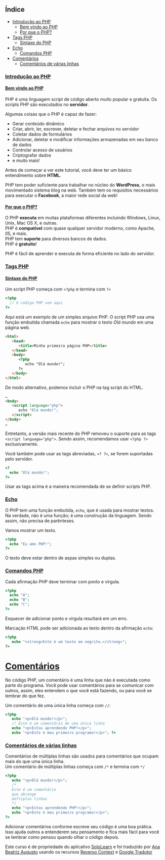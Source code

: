 ## Índice
* [Introdução ao PHP](#introdução-ao-php)
  * [Bem vindo ao PHP](#bem-vindo-ao-php)
  * [Por que o PHP?](#por-que-o-php)
* [Tags PHP](#tags-php)
  * [Sintaxe do PHP](#sintaxe-do-php)
* [Echo](#echo)
  * [Comandos PHP](#comandos-php)
* [Comentários](#comentários)
  * [Comentários de várias linhas](#comentários-de-várias-linhas)

### [Introdução ao PHP](#índice)
#### [Bem vindo ao PHP](#índice)
PHP é uma linguagem script de código aberto muito popular e gratuita. Os scripts PHP são executados no __servidor__.

Algumas coisas que o PHP é capaz de fazer:
* Gerar conteúdo dinâmico
* Criar, abrir, ler, escrever, deletar e fechar arquivos no servidor
* Coletar dados de formulários
* Adicionar, deletar e modificar informações armazenadas em seu banco de dados
* Controlar acesso de usuários
* Criptografar dados
* e muito mais!

Antes de começar a ver este tutorial, você deve ter um básico entendimento sobre __HTML__.

PHP tem poder suficiente para trabalhar no núcleo do __WordPress__, o mais movimentado sistema blog na web. Também tem os requisitos necessários para executar o __Facebook__, a maior rede social da web!

#### [Por que o PHP?](#índice)
O PHP __executa__ em muitas plataformas diferentes incluindo Windows, Linux, Unix, Mac OS X, e outras.<br>
PHP é __compatível__ com quase qualquer servidor moderno, como Apache, IIS, e mais.<br>
PHP tem __suporte__ para diversos bancos de dados.<br>
PHP é __gratuito__!

PHP é fácil de aprender e executa de forma eficiente no lado do servidor.

### [Tags PHP](#índice)
#### [Sintaxe do PHP](#índice)
Um script PHP começa com `<?php` e termina com `?>`

```php
<?php
  // O código PHP vem aqui
?>
```

Aqui está um exemplo de um simples arquivo PHP. O script PHP usa uma função embutida chamada `echo` para mostrar o texto *Olá mundo* em uma página web.

```html
<html>
   <head>
      <title>Minha primeira página PHP</title>
   </head>
   <body>
      <?php
         echo "Olá mundo!";
      ?>
   </body>
</html>
```

De modo alternativo, podemos incluir o PHP na tag script do HTML.

```html
…
<body>
   <script language="php">
      echo "Olá mundo!";
   </script>
</body>
…
```

Entretanto, a versão mais recente do PHP removeu o suporte para as tags `<script language="php">`. Sendo assim, recomendamos usar `<?php ?>` exclusivamente.

Você também pode usar as tags abreviadas, `<? ?>`, se forem suportadas pelo servidor.

```php
<?
  echo "Olá mundo!";
?>
```

Usar as tags acima é a maneira recomendada de se definir scripts PHP.

### [Echo](#índice)
O PHP tem uma função embutida, `echo`, que é usada para mostrar textos.<br>
Na verdade, não é uma função; é uma construção da linguagem. Sendo assim, não precisa de parênteses.

Vamos mostrar um texto.

```php
<?php
  echo "Eu amo PHP!";
?>
```
O texto deve estar dentro de aspas simples ou duplas.
### [Comandos PHP](#índice)
Cada afirmação PHP deve terminar com ponto e vírgula.
```php
<?php
  echo "A";
  echo "B";
  echo "C";
?>
```
Esquecer de adicionar ponto e vírgula resultará em um erro.

Marcação HTML pode ser adicionada ao texto dentro da afirmação `echo`:
```php
<?php
   echo "<strong>Este é um texto em negrito.</strong>";
?>
```
# [Comentários](#índice)
No código PHP, um comentário é uma linha que não é executada como parte do programa. Você pode usar comentários para se comunicar com outros, assim, eles entendem o que você está fazendo, ou para você se lembrar do que fez.

Um comentário de uma única linha começa com `//`:
```php
<?php
   echo "<p>Olá mundo!</p>";
   // Este é um comentário de uma única linha
   echo "<p>Estou aprendendo PHP!</p>";
   echo "<p>Este é meu primeiro programa!</p>"; ?>
```
### [Comentários de várias linhas](#índice)
Comentários de múltiplas linhas são usados para comentários que
ocupam mais do que uma única linha.<br>Um comentário de múltiplas linhas começa com `/*` e termina com `*/`
```php
<?php
   echo "<p>Olá mundo!</p>";
   /*
   Este é um comentário
   que abrange
   múltiplas linhas
   */
   echo "<p>Estou aprendendo PHP!</p>";
   echo "<p>Este é meu primeiro programa!</p>";
?>
```

Adicionar comentários conforme escreve seu código é uma boa prática. Isso ajuda outros a entenderem seu pensamento e fica mais fácil para você se lembrar como pensou quando olhar o código depois.

Este curso é de propriedade do aplicativo [SoloLearn](https://play.google.com/store/apps/details?id=com.sololearn) e foi traduzido por [Ana Beatriz Augusto](https://www.linkedin.com/in/anabeatrizz) usando os recursos [Reverso Context](https://context.reverso.net/translation/) e [Google Tradutor](https://translate.google.com.br/?hl=pt-BR)
<!--stackedit_data:
eyJoaXN0b3J5IjpbMTY5NDEyNjA3NF19
-->